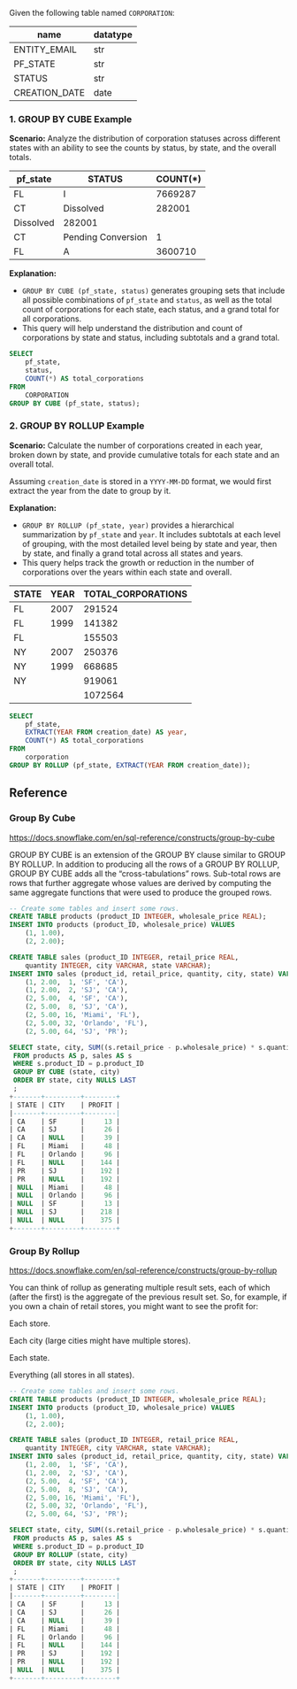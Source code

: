 
Given the following table named `CORPORATION`:

| name          | datatype |
| ------------- | -------- |
| ENTITY_EMAIL  | str      |
| PF_STATE      | str      |
| STATUS        | str      |
| CREATION_DATE | date     |



### 1. GROUP BY CUBE Example

**Scenario:**
Analyze the distribution of corporation statuses across different states with an ability to see the counts by status, by state, and the overall totals.




| pf_state  | STATUS             | COUNT(*) |
| --------- | ------------------ | -------- |
| FL        | I                  | 7669287  |
| CT        | Dissolved          | 282001   |
| Dissolved | 282001             |          |
| CT        | Pending Conversion | 1        |
| FL        | A                  | 3600710  |




**Explanation:**
- `GROUP BY CUBE (pf_state, status)` generates grouping sets that include all possible combinations of `pf_state` and `status`, as well as the total count of corporations for each state, each status, and a grand total for all corporations.
- This query will help understand the distribution and count of corporations by state and status, including subtotals and a grand total.


```sql
SELECT
    pf_state,
    status,
    COUNT(*) AS total_corporations
FROM
    CORPORATION
GROUP BY CUBE (pf_state, status);
```
### 2. GROUP BY ROLLUP Example

**Scenario:**
Calculate the number of corporations created in each year, broken down by state, and provide cumulative totals for each state and an overall total.

Assuming `creation_date` is stored in a `YYYY-MM-DD` format, we would first extract the year from the date to group by it.


**Explanation:**
- `GROUP BY ROLLUP (pf_state, year)` provides a hierarchical summarization by `pf_state` and `year`. It includes subtotals at each level of grouping, with the most detailed level being by state and year, then by state, and finally a grand total across all states and years.
- This query helps track the growth or reduction in the number of corporations over the years within each state and overall.

| STATE | YEAR | TOTAL_CORPORATIONS |
| ----- | ---- | ------------------ |
| FL    | 2007 | 291524             |
| FL    | 1999 | 141382             |
| FL    |      | 155503             |
| NY    | 2007 | 250376             |
| NY    | 1999 | 668685             |
| NY    |      | 919061             |
|       |      | 1072564            |

```sql
SELECT
    pf_state,
    EXTRACT(YEAR FROM creation_date) AS year,
    COUNT(*) AS total_corporations
FROM
    corporation
GROUP BY ROLLUP (pf_state, EXTRACT(YEAR FROM creation_date));
```


## Reference


### Group By Cube

https://docs.snowflake.com/en/sql-reference/constructs/group-by-cube

GROUP BY CUBE is an extension of the GROUP BY clause similar to GROUP BY ROLLUP. In addition to producing all the rows of a GROUP BY ROLLUP, GROUP BY CUBE adds all the “cross-tabulations” rows. Sub-total rows are rows that further aggregate whose values are derived by computing the same aggregate functions that were used to produce the grouped rows.


```sql
-- Create some tables and insert some rows.
CREATE TABLE products (product_ID INTEGER, wholesale_price REAL);
INSERT INTO products (product_ID, wholesale_price) VALUES 
    (1, 1.00),
    (2, 2.00);

CREATE TABLE sales (product_ID INTEGER, retail_price REAL, 
    quantity INTEGER, city VARCHAR, state VARCHAR);
INSERT INTO sales (product_id, retail_price, quantity, city, state) VALUES 
    (1, 2.00,  1, 'SF', 'CA'),
    (1, 2.00,  2, 'SJ', 'CA'),
    (2, 5.00,  4, 'SF', 'CA'),
    (2, 5.00,  8, 'SJ', 'CA'),
    (2, 5.00, 16, 'Miami', 'FL'),
    (2, 5.00, 32, 'Orlando', 'FL'),
    (2, 5.00, 64, 'SJ', 'PR');
```


```sql
SELECT state, city, SUM((s.retail_price - p.wholesale_price) * s.quantity) AS profit 
 FROM products AS p, sales AS s
 WHERE s.product_ID = p.product_ID
 GROUP BY CUBE (state, city)
 ORDER BY state, city NULLS LAST
 ;
+-------+---------+--------+
| STATE | CITY    | PROFIT |
|-------+---------+--------|
| CA    | SF      |     13 |
| CA    | SJ      |     26 |
| CA    | NULL    |     39 |
| FL    | Miami   |     48 |
| FL    | Orlando |     96 |
| FL    | NULL    |    144 |
| PR    | SJ      |    192 |
| PR    | NULL    |    192 |
| NULL  | Miami   |     48 |
| NULL  | Orlando |     96 |
| NULL  | SF      |     13 |
| NULL  | SJ      |    218 |
| NULL  | NULL    |    375 |
+-------+---------+--------+
```




### Group By Rollup

https://docs.snowflake.com/en/sql-reference/constructs/group-by-rollup


You can think of rollup as generating multiple result sets, each of which (after the first) is the aggregate of the previous result set. So, for example, if you own a chain of retail stores, you might want to see the profit for:

Each store.

Each city (large cities might have multiple stores).

Each state.

Everything (all stores in all states).

```sql
-- Create some tables and insert some rows.
CREATE TABLE products (product_ID INTEGER, wholesale_price REAL);
INSERT INTO products (product_ID, wholesale_price) VALUES 
    (1, 1.00),
    (2, 2.00);

CREATE TABLE sales (product_ID INTEGER, retail_price REAL, 
    quantity INTEGER, city VARCHAR, state VARCHAR);
INSERT INTO sales (product_id, retail_price, quantity, city, state) VALUES 
    (1, 2.00,  1, 'SF', 'CA'),
    (1, 2.00,  2, 'SJ', 'CA'),
    (2, 5.00,  4, 'SF', 'CA'),
    (2, 5.00,  8, 'SJ', 'CA'),
    (2, 5.00, 16, 'Miami', 'FL'),
    (2, 5.00, 32, 'Orlando', 'FL'),
    (2, 5.00, 64, 'SJ', 'PR');
```


```sql
SELECT state, city, SUM((s.retail_price - p.wholesale_price) * s.quantity) AS profit 
 FROM products AS p, sales AS s
 WHERE s.product_ID = p.product_ID
 GROUP BY ROLLUP (state, city)
 ORDER BY state, city NULLS LAST
 ;
+-------+---------+--------+
| STATE | CITY    | PROFIT |
|-------+---------+--------|
| CA    | SF      |     13 |
| CA    | SJ      |     26 |
| CA    | NULL    |     39 |
| FL    | Miami   |     48 |
| FL    | Orlando |     96 |
| FL    | NULL    |    144 |
| PR    | SJ      |    192 |
| PR    | NULL    |    192 |
| NULL  | NULL    |    375 |
+-------+---------+--------+

```

